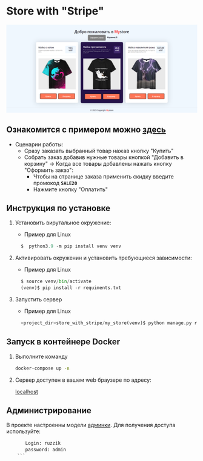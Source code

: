 # Store with "Stripe"

![1678783012562](image/README/1678783012562.png)

## Ознакомится с примером можно [здесь](https://bigbrotgerx.pythonanywhere.com)

* Сценарии работы:
  * Сразу заказать выбранный товар нажав кнопку "Купить"
  * Собрать заказ добавив нужные товары кнопкой "Добавить в корзину" -> Когда все товары добавлены нажать кнопку "Оформить заказ":
    * Чтобы на странице заказа применить скидку введите промокод **`SALE20`**
    * Нажмите кнопку "Оплатить"

## Инструкция по установке

1. Установить вирутальное окружение:

   * Пример для Linux

   ```python
     $  python3.9 -m pip install venv venv
   ```
2. Активировать окруженин и установить требующиеся зависимости:

   * Пример для Linux

   ```python
     $ source venv/bin/activate
     (venv)$ pip install -r requiments.txt
   ```
3. Запустить сервер

   * Пример для Linux

   ```python
     <project_dir>store_with_stripe/my_store(venv)$ python manage.py runserver
   ```

## Запуск в контейнере Docker

1. Выполните команду

   ```bash
   docker-compose up -в
   ```
2. Сервер доступен в вашем web браузере по адресу:

   [localhost](http://localhost:8000/)

## Администрирование

В проекте настроенны модели [админки](https://bigbrotgerx.pythonanywhere.com/admin/). Для получения доступа используйте:

```python
	   Login: ruzzik
       password: admin
	```
  
```
